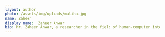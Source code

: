 ```yaml
---
layout: author
photo: /assets/img/uploads/maliha.jpg
name: Zaheer
display_name:  Zaheer Anwar
bio: Mr. Zaheer Anwar, a researcher in the field of human-computer interaction (HCI), brings over 4 years of experience to her work. His passion for designing technology that seamlessly integrates with human needs. This blend of academic expertise and real-world experience positions his perfectly to lead this exciting new project exploring the potential of virtual reality for language learning. 
---
```


